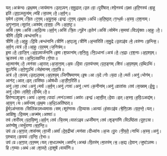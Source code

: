 

  
यत्।अक्र॑न्दः।प्र॒थ॒मम्।जाय॑मानः।उ॒त्ऽयन्।स॒मु॒द्रात्।उ॒त।वा॒।पुरी॑षात्।श्ये॒नस्य॑।प॒क्षा।ह॒रि॒णस्य॑।बा॒हू इति॑।उ॒प॒ऽस्तुत्य॑म्।महि॑।जा॒तम्।ते॒।अ॒र्व॒न्॥  
य॒मेन॑।द॒त्तम्।त्रि॒तः।ए॒न॒म्।अ॒यु॒न॒क्।इन्द्रः॑।ए॒न॒म्।प्र॒थ॒मः।अधि॑।अ॒ति॒ष्ठ॒त्।ग॒न्ध॒र्वः।अ॒स्य॒।र॒श॒नाम्।अ॒गृ॒भ्णा॒त्।सूरा॑त्।अश्व॑म्।व॒स॒वः॒।निः।अ॒त॒ष्ट॒॥  
असि॑।य॒मः।असि॑।आ॒दि॒त्यः।अ॒र्व॒न्।असि॑।त्रि॒तः।गुहे॑न।व्र॒तेन॑।असि॑।सोमे॑न।स॒मया॑।विऽपृ॑क्तः।आ॒हुः।ते॒।त्रीणि॑।दि॒वि।बन्ध॑नानि॥  
त्रीणि॑।ते॒।आ॒हुः॒।दि॒वि।बन्ध॑नानि।त्रीणि॑।अ॒प्ऽसु।त्रीणि॑।अ॒न्तरिति॑।स॒मु॒द्रे।उ॒तऽइ॑व।मे॒।वरु॑णः।छ॒न्त्सि॒।अ॒र्व॒न्।यत्र॑।ते॒।आ॒हुः।प॒र॒मम्।ज॒नित्र॑म्॥  
इ॒मा।ते॒।वा॒जि॒न्।अ॒व॒ऽमार्ज॑नानि।इ॒मा।श॒फाना॑म्।स॒नि॒तुः।नि॒ऽधाना॑।अत्र॑।ते॒।भ॒द्राः।र॒श॒नाः।अ॒प॒श्य॒म्।ऋ॒तस्य॑।याः।अ॒भि॒ऽरक्ष॑न्ति।गो॒पाः॥  
आ॒त्मान॑म्।ते॒।मन॑सा।आ॒रात्।अ॒जा॒ना॒म्।अ॒वः।दि॒वा।प॒तय॑न्तम्।प॒त॒ङ्गम्।शिरः॑।अ॒प॒श्य॒म्।प॒थिऽभिः॑।सु॒ऽगेभिः॑।अ॒रे॒णुऽभिः॑।जेह॑मानम्।प॒त॒त्रि॥  
अत्र॑।ते॒।रू॒पम्।उ॒त्ऽत॒मम्।अ॒प॒श्य॒म्।जिगी॑षमाणम्।इ॒षः।आ।प॒दे।गोः।य॒दा।ते॒।मर्तः॑।अनु॑।भोग॑म्।आन॑ट्।आत्।इत्।ग्रसि॑ष्ठः।ओष॑धीः।अ॒जी॒ग॒रिति॑॥  
अनु॑।त्वा॒।रथः॑।अनु॑।मर्यः॑।अ॒र्व॒न्।अनु॑।गावः॑।अनु॑।भगः॑।क॒नीना॑म्।अनु॑।व्राता॑सः।तव॑।स॒ख्यम्।ई॒युः॒।अनु॑।दे॒वाः।म॒मि॒रे॒।वी॒र्य॑म्।ते॒॥  
हिर॑ण्यऽशृ॒ङ्गः।अयः॑।अ॒स्य॒।पादाः॑।मनः॑ऽजवाः॑।अव॑रः।इन्द्रः॑।आ॒सी॒त्।दे॒वाः।इत्।अ॒स्य॒।ह॒विः॒ऽअद्य॑म्।आ॒य॒न्।यः।अर्व॑न्तम्।प्र॒थ॒मः।अ॒धि॒ऽअति॑ष्ठत्॥  
ई॒र्मऽअ॑न्तासः।सिलि॑कऽमध्यमासः।सम्।शूर॑णासः।दि॒व्यासः।अत्याः॑।हं॒साःऽइ॑व।श्रे॒णि॒ऽशः।य॒त॒न्ते॒।यत्।आक्षि॑षुः।दि॒व्यम्।अज्म॑म्।अश्वाः॑॥  
तव॑।शरी॑रम्।प॒त॒यि॒ष्णु।अ॒र्व॒न्।तव॑।चि॒त्तम्।वातः॑ऽइव।ध्रजी॑मान्।तव॑।शृङ्गा॑णि।विऽष्ठि॑ता।पुरु॒ऽत्रा।अर॑ण्येषु।जर्भु॑राणा।च॒र॒न्ति॒॥  
उप॑।प्र।अ॒गा॒त्।शस॑नम्।वा॒जी।अर्वा॑।दे॒व॒द्रीचा॑।मन॑सा।दीध्या॑नः।अ॒जः।पु॒रः।नी॒य॒ते॒।नाभिः॑।अ॒स्य॒।अनु॑।प॒श्चात्।क॒वयः॑।य॒न्ति॒।रे॒भाः॥  
उप॑।प्र।अ॒गा॒त्।प॒र॒मम्।यत्।स॒धऽस्थ॑म्।अर्वा॑न्।अच्छ॑।पि॒तर॑म्।मा॒तर॑म्।च॒।अ॒द्य।दे॒वान्।जुष्ट॑ऽतमः।हि।ग॒म्याः।अथ॑।आ।शा॒स्ते॒।दा॒शुषे॑।वार्या॑णि॥  
